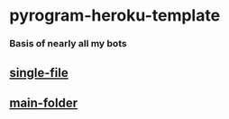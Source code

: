 # pyrogram-heroku-template
### Basis of nearly all my bots
  
## [single-file](https://github.com/EDM115/pyrogram-heroku-template/tree/single-file)
## [main-folder](https://github.com/EDM115/pyrogram-heroku-template/tree/main-folder)
